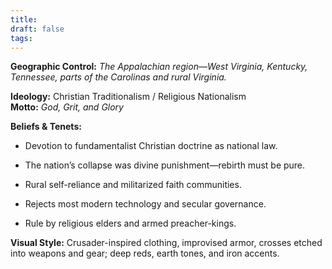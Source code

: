 ```yaml
---
title: 
draft: false
tags:
---
```

 
**Geographic Control:** _The Appalachian region—West Virginia, Kentucky, Tennessee, parts of the Carolinas and rural Virginia._

**Ideology:** Christian Traditionalism / Religious Nationalism  
**Motto:** _God, Grit, and Glory_

**Beliefs & Tenets:**

- Devotion to fundamentalist Christian doctrine as national law.
    
- The nation’s collapse was divine punishment—rebirth must be pure.
    
- Rural self-reliance and militarized faith communities.
    
- Rejects most modern technology and secular governance.
    
- Rule by religious elders and armed preacher-kings.
    

**Visual Style:** Crusader-inspired clothing, improvised armor, crosses etched into weapons and gear; deep reds, earth tones, and iron accents.